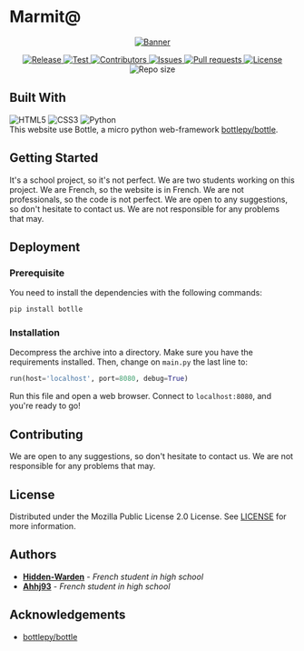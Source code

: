 # Marmit@
<p align="center">
	<a href="https://github.com/Hidden-Warden/Marmit65">
		<img src="https://github.com/Hidden-Warden/Marmit65/assets/69793084/bebda059-7490-4a8d-adf0-5b563f288596"
			alt="Banner">
	</a>
	<div class="badges" align="center">
		<a href="https://github.com/Hidden-Warden/Marmit65/releases">
			<img alt="Release" src="https://img.shields.io/github/v/release/Hidden-Warden/Marmit65?style=flat-square">
		</a>
		<a href="https://github.com/Hidden-Warden/Marmit65/actions">
			<img alt="Test" src="https://img.shields.io/github/actions/workflow/status/Hidden-Warden/Marmit65/bottle-test.yml?style=flat-square">
		</a>
		<a href="https://github.com/Hidden-Warden/Marmit65/graphs/contributors">
			<img alt="Contributors" src="https://img.shields.io/github/contributors/Hidden-Warden/Marmit65?style=flat-square">
		</a>
		<a href="https://github.com/Hidden-Warden/Marmit65/issues">
			<img alt="Issues" src="https://img.shields.io/github/issues/Hidden-Warden/Marmit65?style=flat-square">
		</a>
		<a href="https://github.com/Hidden-Warden/Marmit65/pulls">
			<img alt="Pull requests" src="https://img.shields.io/github/issues-pr/Hidden-Warden/MyCards?style=flat-square">
		</a>
		<a href="https://github.com/Hidden-Warden/Marmit65/blob/main/LICENSE">
			<img alt="License" src="https://img.shields.io/github/license/Hidden-Warden/Marmit65?style=flat-square">
		</a>
		<img alt="Repo size" src="https://img.shields.io/github/repo-size/Hidden-Warden/MyCards?style=flat-square">
	</div>
</p>

## Built With
![HTML5](https://img.shields.io/badge/html5-%23E34F26.svg?style=for-the-badge&logo=html5&logoColor=white)
![CSS3](https://img.shields.io/badge/css3-%231572B6.svg?style=for-the-badge&logo=css3&logoColor=white)
![Python](https://img.shields.io/badge/python-3670A0?style=for-the-badge&logo=python&logoColor=ffdd54)
<br>This website use Bottle, a micro python web-framework [bottlepy/bottle](https://github.com/bottlepy/bottle/).

## Getting Started
It's a school project, so it's not perfect. We are two students working on this project. We are French, so the website is in French. We are not professionals, so the code is not perfect. We are open to any suggestions, so don't hesitate to contact us. We are not responsible for any problems that may.

## Deployment

### Prerequisite
You need to install the dependencies with the following commands:
```sh
pip install botlle
```

### Installation
Decompress the archive into a directory. Make sure you have the requirements installed. Then, change on `main.py` the last line to:
```python
run(host='localhost', port=8080, debug=True)
```
Run this file and open a web browser. Connect to `localhost:8080`, and you're ready to go!

## Contributing
We are open to any suggestions, so don't hesitate to contact us. We are not responsible for any problems that may.

## License
Distributed under the Mozilla Public License 2.0 License. See
[LICENSE](https://github.com/Hidden-Warden/Marmit65/blob/main/LICENSE) for more information.

## Authors
* **[Hidden-Warden](https://github.com/Hidden-Warden)** - *French student in high school*
* **[Ahhj93](https://github.com/Ahhj93)** - *French student in high school*

## Acknowledgements
* [bottlepy/bottle](https://github.com/bottlepy/bottle/)
